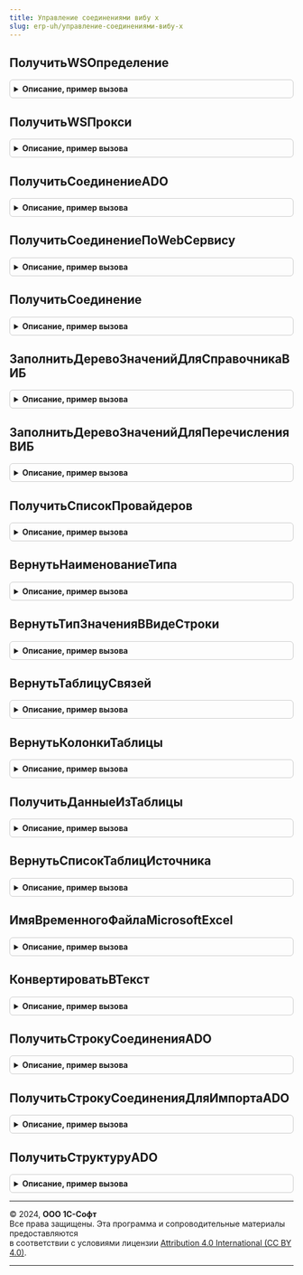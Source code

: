 ```yaml
---
title: Управление соединениями вибу х
slug: erp-uh/управление-соединениями-вибу-х
---
```



## ПолучитьWSОпределение
<details style="margin: 1em 0; padding: 0.5em; border: 1px solid #ccc; border-radius: 6px;">

<summary style="font-weight: bold; cursor: pointer;">Описание, пример вызова</summary>

```bsl
// Функция получает Web определение для подключения по Web-сервису.
//
Функция ПолучитьWSОпределение(Пользователь = Неопределено, Пароль = Неопределено, СообщениеОбОшибке, Путь) Экспорт
```

Пример вызова
```bsl
Результат = УправлениеСоединениямиВИБУХ.ПолучитьWSОпределение(Пользователь, Пароль, СообщениеОбОшибке, Путь) 
```
</details>

## ПолучитьWSПрокси
<details style="margin: 1em 0; padding: 0.5em; border: 1px solid #ccc; border-radius: 6px;">

<summary style="font-weight: bold; cursor: pointer;">Описание, пример вызова</summary>

```bsl

// Функция получает Web-прокси для работы с методами, предоставляемыми Web-сервисом.
//
Функция ПолучитьWSПрокси(СообщениеОбОшибке, Определение, URIПространстваИмен, ИмяСервиса, ТочкаПодключения) Экспорт
```

Пример вызова
```bsl
Результат = УправлениеСоединениямиВИБУХ.ПолучитьWSПрокси(СообщениеОбОшибке, Определение, URIПространстваИмен, ИмяСервиса, ТочкаПодключения) 
```
</details>

## ПолучитьСоединениеADO
<details style="margin: 1em 0; padding: 0.5em; border: 1px solid #ccc; border-radius: 6px;">

<summary style="font-weight: bold; cursor: pointer;">Описание, пример вызова</summary>

```bsl

Функция ПолучитьСоединениеADO(ВИБ,ПараметрыПодключения, КлючСоединения = Неопределено) Экспорт
```

Пример вызова
```bsl
Результат = УправлениеСоединениямиВИБУХ.ПолучитьСоединениеADO(ВИБ, ПараметрыПодключения, КлючСоединения);
```
</details>

## ПолучитьСоединениеПоWebСервису
<details style="margin: 1em 0; padding: 0.5em; border: 1px solid #ccc; border-radius: 6px;">

<summary style="font-weight: bold; cursor: pointer;">Описание, пример вызова</summary>

```bsl

Функция ПолучитьСоединениеПоWebСервису(ВИБ) Экспорт
```

Пример вызова
```bsl
Результат = УправлениеСоединениямиВИБУХ.ПолучитьСоединениеПоWebСервису(ВИБ) 
```
</details>

## ПолучитьСоединение
<details style="margin: 1em 0; padding: 0.5em; border: 1px solid #ccc; border-radius: 6px;">

<summary style="font-weight: bold; cursor: pointer;">Описание, пример вызова</summary>

```bsl

// Функция, которая создает COM/OLE соединение с сервером и записывает в таблицу
// подключений. Если запись о соединении уже есть в таблице, возвращает суще-
// ствующее значение.
// Параметры:
//  ТаблицаПодключений - Таблица значений, таблица, в которой хранится информация о
//                    подключениях.
//  ВИБ             - Catalogs.ВнешниеИнформационныеБазы.Ссылка, Элемент справочника внешних
//                    информационных баз, по данным из которого создается соединение.
//  ТипПодключения  - Перечисление, указывает по какой технологии подключаться к
//                    серверу. (OLE или COM)
//  КлючСоединения  - Уникальный идентификатор, если требуется только проверить соединение.
//                    Таким образом исключается кеширования средствами сервера.
// Возвращаемое значение:
// 	- COMОбъект, в котором хранится подключение к серверу.
//
Функция ПолучитьСоединение(ВИБ, ТипПодключения, КлючСоединения = Неопределено) Экспорт
```

Пример вызова
```bsl
Результат = УправлениеСоединениямиВИБУХ.ПолучитьСоединение(ВИБ, ТипПодключения, КлючСоединения);
```
</details>

## ЗаполнитьДеревоЗначенийДляСправочникаВИБ
<details style="margin: 1em 0; padding: 0.5em; border: 1px solid #ccc; border-radius: 6px;">

<summary style="font-weight: bold; cursor: pointer;">Описание, пример вызова</summary>

```bsl

Функция ЗаполнитьДеревоЗначенийДляСправочникаВИБ(Параметры) Экспорт
```

Пример вызова
```bsl
Результат = УправлениеСоединениямиВИБУХ.ЗаполнитьДеревоЗначенийДляСправочникаВИБ(Параметры) 
```
</details>

## ЗаполнитьДеревоЗначенийДляПеречисленияВИБ
<details style="margin: 1em 0; padding: 0.5em; border: 1px solid #ccc; border-radius: 6px;">

<summary style="font-weight: bold; cursor: pointer;">Описание, пример вызова</summary>

```bsl

Функция ЗаполнитьДеревоЗначенийДляПеречисленияВИБ(Параметры) Экспорт
```

Пример вызова
```bsl
Результат = УправлениеСоединениямиВИБУХ.ЗаполнитьДеревоЗначенийДляПеречисленияВИБ(Параметры) 
```
</details>

## ПолучитьСписокПровайдеров
<details style="margin: 1em 0; padding: 0.5em; border: 1px solid #ccc; border-radius: 6px;">

<summary style="font-weight: bold; cursor: pointer;">Описание, пример вызова</summary>

```bsl

///////////////////////////////////////////////////////////////////////////////
// ПРОЦЕДУРЫ И ФУНКЦИИ РАБОТЫ С ADO.
//

Процедура ПолучитьСписокПровайдеров(СписокПровайдеров) Экспорт
```

Пример вызова
```bsl
УправлениеСоединениямиВИБУХ.ПолучитьСписокПровайдеров(СписокПровайдеров) 
```
</details>

## ВернутьНаименованиеТипа
<details style="margin: 1em 0; padding: 0.5em; border: 1px solid #ccc; border-radius: 6px;">

<summary style="font-weight: bold; cursor: pointer;">Описание, пример вызова</summary>

```bsl

Функция ВернутьНаименованиеТипа(КодТипа, Размерность, Длина, Точность) Экспорт
```

Пример вызова
```bsl
Результат = УправлениеСоединениямиВИБУХ.ВернутьНаименованиеТипа(КодТипа, Размерность, Длина, Точность) 
```
</details>

## ВернутьТипЗначенияВВидеСтроки
<details style="margin: 1em 0; padding: 0.5em; border: 1px solid #ccc; border-radius: 6px;">

<summary style="font-weight: bold; cursor: pointer;">Описание, пример вызова</summary>

```bsl

Функция ВернутьТипЗначенияВВидеСтроки(КодТипа) Экспорт
```

Пример вызова
```bsl
Результат = УправлениеСоединениямиВИБУХ.ВернутьТипЗначенияВВидеСтроки(КодТипа) 
```
</details>

## ВернутьТаблицуСвязей
<details style="margin: 1em 0; padding: 0.5em; border: 1px solid #ccc; border-radius: 6px;">

<summary style="font-weight: bold; cursor: pointer;">Описание, пример вызова</summary>

```bsl

Функция ВернутьТаблицуСвязей(ИмяТаблицы, СтрокаПодключения) Экспорт
```

Пример вызова
```bsl
Результат = УправлениеСоединениямиВИБУХ.ВернутьТаблицуСвязей(ИмяТаблицы, СтрокаПодключения) 
```
</details>

## ВернутьКолонкиТаблицы
<details style="margin: 1em 0; padding: 0.5em; border: 1px solid #ccc; border-radius: 6px;">

<summary style="font-weight: bold; cursor: pointer;">Описание, пример вызова</summary>

```bsl

Функция ВернутьКолонкиТаблицы(ИмяТаблицы, СтрокаПодключения, ТипКакОписаниеТипов = Истина) Экспорт
```

Пример вызова
```bsl
Результат = УправлениеСоединениямиВИБУХ.ВернутьКолонкиТаблицы(ИмяТаблицы, СтрокаПодключения, ТипКакОписаниеТипов);
```
</details>

## ПолучитьДанныеИзТаблицы
<details style="margin: 1em 0; padding: 0.5em; border: 1px solid #ccc; border-radius: 6px;">

<summary style="font-weight: bold; cursor: pointer;">Описание, пример вызова</summary>

```bsl

Функция ПолучитьДанныеИзТаблицы(ВИБ, Таблица) Экспорт
```

Пример вызова
```bsl
Результат = УправлениеСоединениямиВИБУХ.ПолучитьДанныеИзТаблицы(ВИБ, Таблица) 
```
</details>

## ВернутьСписокТаблицИсточника
<details style="margin: 1em 0; padding: 0.5em; border: 1px solid #ccc; border-radius: 6px;">

<summary style="font-weight: bold; cursor: pointer;">Описание, пример вызова</summary>

```bsl

Функция ВернутьСписокТаблицИсточника(СтрокаПодключения, Отказ = Ложь, СообщениеОбОшибке = Неопределено) Экспорт
```

Пример вызова
```bsl
Результат = УправлениеСоединениямиВИБУХ.ВернутьСписокТаблицИсточника(СтрокаПодключения, Отказ, СообщениеОбОшибке);
```
</details>

## ИмяВременногоФайлаMicrosoftExcel
<details style="margin: 1em 0; padding: 0.5em; border: 1px solid #ccc; border-radius: 6px;">

<summary style="font-weight: bold; cursor: pointer;">Описание, пример вызова</summary>

```bsl

Функция ИмяВременногоФайлаMicrosoftExcel(Excel2003) Экспорт
```

Пример вызова
```bsl
Результат = УправлениеСоединениямиВИБУХ.ИмяВременногоФайлаMicrosoftExcel(Excel2003));
```
</details>

## КонвертироватьВТекст
<details style="margin: 1em 0; padding: 0.5em; border: 1px solid #ccc; border-radius: 6px;">

<summary style="font-weight: bold; cursor: pointer;">Описание, пример вызова</summary>

```bsl

Функция КонвертироватьВТекст(ИмяФайла,ПравилоОбработки,Пароль) Экспорт
```

Пример вызова
```bsl
Результат = УправлениеСоединениямиВИБУХ.КонвертироватьВТекст(ИмяФайла, ПравилоОбработки, Пароль));
```
</details>

## ПолучитьСтрокуСоединенияADO
<details style="margin: 1em 0; padding: 0.5em; border: 1px solid #ccc; border-radius: 6px;">

<summary style="font-weight: bold; cursor: pointer;">Описание, пример вызова</summary>

```bsl

Функция ПолучитьСтрокуСоединенияADO(ВнешняяИБ,ПутьКФайлу="",ИмяФайла="",ПравилоОбработки=Неопределено) Экспорт
```

Пример вызова
```bsl
Результат = УправлениеСоединениямиВИБУХ.ПолучитьСтрокуСоединенияADO(ВнешняяИБ, ПутьКФайлу, ИмяФайла, ПравилоОбработки);
```
</details>

## ПолучитьСтрокуСоединенияДляИмпортаADO
<details style="margin: 1em 0; padding: 0.5em; border: 1px solid #ccc; border-radius: 6px;">

<summary style="font-weight: bold; cursor: pointer;">Описание, пример вызова</summary>

```bsl

Функция ПолучитьСтрокуСоединенияДляИмпортаADO(ВнешняяИБ,ОбъектРасчета) Экспорт
```

Пример вызова
```bsl
Результат = УправлениеСоединениямиВИБУХ.ПолучитьСтрокуСоединенияДляИмпортаADO(ВнешняяИБ, ОбъектРасчета));
```
</details>

## ПолучитьСтруктуруADO
<details style="margin: 1em 0; padding: 0.5em; border: 1px solid #ccc; border-radius: 6px;">

<summary style="font-weight: bold; cursor: pointer;">Описание, пример вызова</summary>

```bsl

Функция ПолучитьСтруктуруADO(СтрокаПодключения) Экспорт
```

Пример вызова
```bsl
Результат = УправлениеСоединениямиВИБУХ.ПолучитьСтруктуруADO(СтрокаПодключения) 
```
</details>

---

© 2024, **ООО 1С-Софт**  
Все права защищены. Эта программа и сопроводительные материалы предоставляются  
в соответствии с условиями лицензии [Attribution 4.0 International (CC BY 4.0)](https://creativecommons.org/licenses/by/4.0/legalcode).

---
